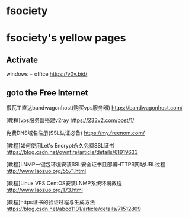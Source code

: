 # fsociety

# fsociety's yellow pages

## Activate

windows + office https://v0v.bid/

## goto the Free Internet

搬瓦工直达bandwagonhost(购买vps服务器) https://bandwagonhost.com/

[教程]vps服务器搭建v2ray https://233v2.com/post/1/

免费DNS域名注册(SSL认证必备) https://my.freenom.com/

[教程]如何使用Let's Encrypt永久免费SSL证书 https://blog.csdn.net/ownfire/article/details/61919633

[教程]LNMP一键包环境安装SSL安全证书且部署HTTPS网站URL过程 http://www.laozuo.org/5571.html

[教程]Linux VPS CentOS安装LNMP系统环境教程 http://www.laozuo.org/173.html

[教程]https证书的验证过程与生成方法 https://blog.csdn.net/abcd1101/article/details/71512809
